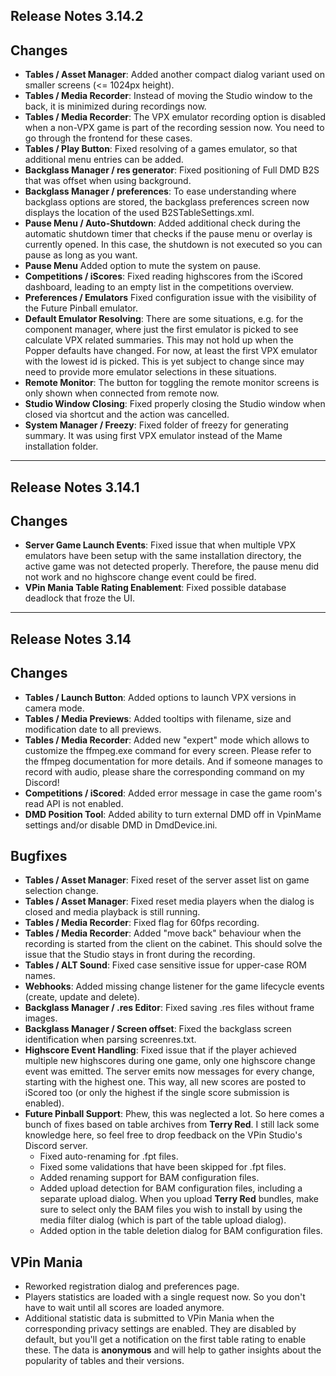 ## Release Notes 3.14.2

## Changes

- **Tables / Asset Manager**: Added another compact dialog variant used on smaller screens (<= 1024px height).
- **Tables / Media Recorder**: Instead of moving the Studio window to the back, it is minimized during recordings now.
- **Tables / Media Recorder**: The VPX emulator recording option is disabled when a non-VPX game is part of the recording session now. You need to go through the frontend for these cases.
- **Tables / Play Button**: Fixed resolving of a games emulator, so that additional menu entries can be added.
- **Backglass Manager / res generator**: Fixed positioning of Full DMD B2S that was offset when using background.
- **Backglass Manager / preferences**: To ease understanding where backglass options are stored, the backglass preferences screen now displays the location of the used B2STableSettings.xml. 
- **Pause Menu / Auto-Shutdown**: Added additional check during the automatic shutdown timer that checks if the pause menu or overlay is currently opened. In this case, the shutdown is not executed so you can pause as long as you want.
- **Pause Menu** Added option to mute the system on pause.
- **Competitions / iScores**: Fixed reading highscores from the iScored dashboard, leading to an empty list in the competitions overview.
- **Preferences / Emulators** Fixed configuration issue with the visibility of the Future Pinball emulator.
- **Default Emulator Resolving**: There are some situations, e.g. for the component manager, where just the first emulator is picked to see calculate VPX related summaries. This may not hold up when the Popper defaults have changed. For now, at least the first VPX emulator with the lowest id is picked. This is yet subject to change since may need to provide more emulator selections in these situations.
- **Remote Monitor**: The button for toggling the remote monitor screens is only shown when connected from remote now.
- **Studio Window Closing**: Fixed properly closing the Studio window when closed via shortcut and the action was cancelled.
- **System Manager / Freezy**: Fixed folder of freezy for generating summary. It was using first VPX emulator instead of the Mame installation folder.

---

## Release Notes 3.14.1

## Changes

- **Server Game Launch Events**: Fixed issue that when multiple VPX emulators have been setup with the same installation directory, the active game was not detected properly. Therefore, the pause menu did not work and no highscore change event could be fired.  
- **VPin Mania Table Rating Enablement**: Fixed possible database deadlock that froze the UI.

---

## Release Notes 3.14

## Changes

- **Tables / Launch Button**: Added options to launch VPX versions in camera mode.
- **Tables / Media Previews**: Added tooltips with filename, size and modification date to all previews.
- **Tables / Media Recorder**: Added new "expert" mode which allows to customize the ffmpeg.exe command for every screen. Please refer to the ffmpeg documentation for more details. And if someone manages to record with audio, please share the corresponding command on my Discord!
- **Competitions / iScored**: Added error message in case the game room's read API is not enabled.
- **DMD Position Tool**: Added ability to turn external DMD off in VpinMame settings and/or disable DMD in DmdDevice.ini.


## Bugfixes

- **Tables / Asset Manager**: Fixed reset of the server asset list on game selection change.
- **Tables / Asset Manager**: Fixed reset media players when the dialog is closed and media playback is still running.
- **Tables / Media Recorder**: Fixed flag for 60fps recording.
- **Tables / Media Recorder**: Added "move back" behaviour when the recording is started from the client on the cabinet. This should solve the issue that the Studio stays in front during the recording.
- **Tables / ALT Sound**: Fixed case sensitive issue for upper-case ROM names.
- **Webhooks**: Added missing change listener for the game lifecycle events (create, update and delete).
- **Backglass Manager / .res Editor**: Fixed saving .res files without frame images.
- **Backglass Manager / Screen offset**: Fixed the backglass screen identification when parsing screenres.txt.
- **Highscore Event Handling**: Fixed issue that if the player achieved multiple new highscores during one game, only one highscore change event was emitted. The server emits now messages for every change, starting with the highest one. This way, all new scores are posted to iScored too (or only the highest if the single score submission is enabled).
- **Future Pinball Support**: Phew, this was neglected a lot. So here comes a bunch of fixes based on table archives from **Terry Red**. I still lack some knowledge here, so feel free to drop feedback on the VPin Studio's Discord server.
  - Fixed auto-renaming for .fpt files.
  - Fixed some validations that have been skipped for .fpt files.
  - Added renaming support for BAM configuration files.
  - Added upload detection for BAM configuration files, including a separate upload dialog. When you upload **Terry Red** bundles, make sure to select only the BAM files you wish to install by using the media filter dialog (which is part of the table upload dialog).
  - Added option in the table deletion dialog for BAM configuration files.


## VPin Mania

- Reworked registration dialog and preferences page.
- Players statistics are loaded with a single request now. So you don't have to wait until all scores are loaded anymore.
- Additional statistic data is submitted to VPin Mania when the corresponding privacy settings are enabled. They are disabled by default, but you'll get a notification on the first table rating to enable these. The data is **anonymous** and will help to gather insights about the popularity of tables and their versions. 
